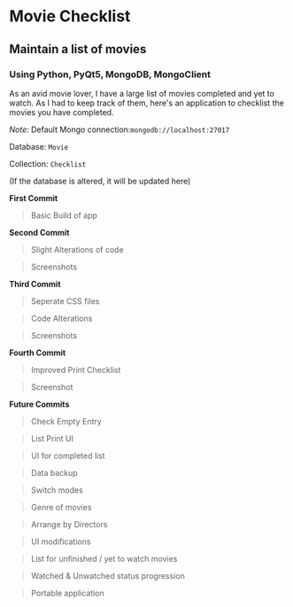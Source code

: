 # Movie Checklist
## Maintain a list of movies
### Using Python, PyQt5, MongoDB, MongoClient

As an avid movie lover, I have a large list of movies completed and yet to watch. As I had to keep track of them, here's an application to checklist the movies you have completed.

*Note:* 
Default Mongo connection:`mongodb://localhost:27017`

Database: `Movie`

Collection: `Checklist`

(If the database is altered, it will be updated here)

**First Commit**
> Basic Build of app

**Second Commit**
> Slight Alterations of code

> Screenshots

**Third Commit**
> Seperate CSS files

> Code Alterations

> Screenshots

**Fourth Commit**
> Improved Print Checklist

> Screenshot

**Future Commits**
> Check Empty Entry

> List Print UI

> UI for completed list

> Data backup

> Switch modes

> Genre of movies

> Arrange by Directors

> UI modifications

> List for unfinished / yet to watch movies

> Watched & Unwatched status progression

> Portable application